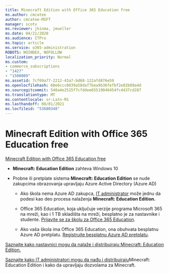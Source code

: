 ```yaml
---
title: Minecraft Edition with Office 365 Education free
ms.author: cmcatee
author: cmcatee-MSFT
manager: scotv
ms.reviewer: jkinma, jmueller
ms.date: 04/21/2020
ms.audience: ITPro
ms.topic: article
ms.service: o365-administration
ROBOTS: NOINDEX, NOFOLLOW
localization_priority: Normal
ms.custom:
- commerce_subscriptions
- "1427"
- "1500009"
ms.assetid: 7cf69a77-2212-43a7-bd68-122afd876e59
ms.openlocfilehash: 60e6ccc8039a58daf7bea9b36fefbf2e02b09a4d
ms.sourcegitcommit: 540a4e2515f7cfddee65519046454fc4437cd287
ms.translationtype: MT
ms.contentlocale: sr-Latn-RS
ms.lasthandoff: 08/01/2021
ms.locfileid: "53680348"
---
```

# <a name="minecraft-edition-with-office-365-education-for-free"></a>Minecraft Edition with Office 365 Education free

[Minecraft Edition with Office 365 Education free](https://docs.microsoft.com/education/windows/get-minecraft-for-education)
  
- **Minecraft: Education Edition** zahteva Windows 10

- Probne ili pretplate sistema **Minecraft: Education Edition** se nude zakupcima obrazovanja upravljaju Azure Active Directory (Azure AD)

  - Ako škola nema Azure AD zakupca, [IT administrator](https://docs.microsoft.com/education/windows/school-get-minecraft) može jednu da podesi kao deo procesa nalaženja **Minecraft: Education Edition.**

  - Office 365 Education, koja uključuje verzije programa Microsoft 365 na mreži, kao i 1 TB skladišta na mreži, besplatno je za nastavnike i studente. [Prijavite se za školu za Office 365 Education](https://www.microsoft.com/education/products/office).

  - Ako vaša škola ima Office 365 Education, ona obuhvata besplatnu Azure AD pretplatu. [Registrujte besplatnu Azure AD pretplatu](https://msdn.microsoft.com/library/windows/hardware/mt703369%28v=vs.85%29.aspx).

[Saznajte kako nastavnici mogu da nalaže i distribuiraju Minecraft: Education Edition.](https://docs.microsoft.com/education/windows/teacher-get-minecraft)
  
[Saznajte kako IT administratori mogu da nađu i distribuiraju](https://docs.microsoft.com/education/windows/school-get-minecraft)Minecraft: Education Edition i kako da upravljaju dozvolama za Minecraft.